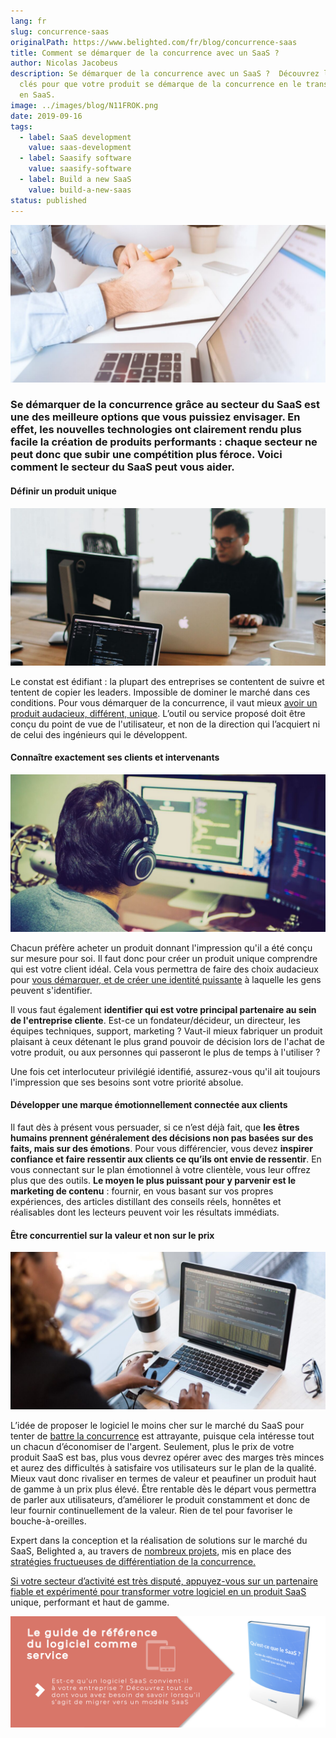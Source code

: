 ```yaml
---
lang: fr
slug: concurrence-saas
originalPath: https://www.belighted.com/fr/blog/concurrence-saas
title: Comment se démarquer de la concurrence avec un SaaS ?
author: Nicolas Jacobeus
description: Se démarquer de la concurrence avec un SaaS ?  Découvrez les points
  clés pour que votre produit se démarque de la concurrence en le transformant
  en SaaS.
image: ../images/blog/N11FROK.png
date: 2019-09-16
tags:
  - label: SaaS development
    value: saas-development
  - label: Saasify software
    value: saasify-software
  - label: Build a new SaaS
    value: build-a-new-saas
status: published
---
```

![ concurrence et saas ](/content/images/legacy/LdhcEeZLcQb0g1jjdi1On.png)

### Se démarquer de la concurrence grâce au secteur du SaaS est une des meilleure options que vous puissiez envisager. En effet, les nouvelles technologies ont clairement rendu plus facile la création de produits performants : chaque secteur ne peut donc que subir une compétition plus féroce. Voici comment le secteur du SaaS peut vous aider. 

#### **Définir un produit unique**

![produit saas unique](/content/images/legacy/wF6Cm_n1-1mOGE1FpQKnL.png)

Le constat est édifiant : la plupart des entreprises se contentent de suivre et tentent de copier les leaders. Impossible de dominer le marché dans ces conditions. Pour vous démarquer de la concurrence, il vaut mieux [avoir un produit audacieux, différent, unique](/fr/blog/d%C3%A9velopper-saas-remarquable). L’outil ou service proposé doit être conçu du point de vue de l'utilisateur, et non de la direction qui l’acquiert ni de celui des ingénieurs qui le développent. 

#### **Connaître exactement ses clients et intervenants**

![client saas](/content/images/legacy/gZ9oqfLmTivkzmXqkShj3.png)

Chacun préfère acheter un produit donnant l'impression qu'il a été conçu sur mesure pour soi. Il faut donc pour créer un produit unique comprendre qui est votre client idéal. Cela vous permettra de faire des choix audacieux pour [vous démarquer, et de créer une identité puissante](/fr/blog/saas-sauver-vieux-software) à laquelle les gens peuvent s'identifier.

Il vous faut également **identifier qui est votre principal partenaire au sein de l'entreprise cliente**. Est-ce un fondateur/décideur, un directeur, les équipes techniques, support, marketing ? Vaut-il mieux fabriquer un produit plaisant à ceux détenant le plus grand pouvoir de décision lors de l'achat de votre produit, ou aux personnes qui passeront le plus de temps à l'utiliser ?

Une fois cet interlocuteur privilégié identifié, assurez-vous qu'il ait toujours l'impression que ses besoins sont votre priorité absolue. 

#### **Développer une marque émotionnellement connectée aux clients**

Il faut dès à présent vous persuader, si ce n’est déjà fait, que **les êtres humains prennent généralement des décisions non pas basées sur des faits, mais sur des émotions**. Pour vous différencier, vous devez **inspirer confiance et faire ressentir aux clients ce qu’ils ont envie de ressentir**. En vous connectant sur le plan émotionnel à votre clientèle, vous leur offrez plus que des outils. **Le moyen le plus puissant pour y parvenir est le marketing de contenu** : fournir, en vous basant sur vos propres expériences, des articles distillant des conseils réels, honnêtes et réalisables dont les lecteurs peuvent voir les résultats immédiats.

#### **Être concurrentiel sur la valeur et non sur le prix**

![concurrence et marché du saas ](/content/images/legacy/EYpVnhBNjuMsFCCaLr_S0.png)

L’idée de proposer le logiciel le moins cher sur le marché du SaaS pour tenter de [battre la concurrence](/fr/blog/d%C3%A9velopper-saas-remarquable) est attrayante, puisque cela intéresse tout un chacun d’économiser de l'argent. Seulement, plus le prix de votre produit SaaS est bas, plus vous devrez opérer avec des marges très minces et aurez des difficultés à satisfaire vos utilisateurs sur le plan de la qualité. Mieux vaut donc rivaliser en termes de valeur et peaufiner un produit haut de gamme à un prix plus élevé. Être rentable dès le départ vous permettra de parler aux utilisateurs, d’améliorer le produit constamment et donc de leur fournir continuellement de la valeur. Rien de tel pour favoriser le bouche-à-oreilles. 

Expert dans la conception et la réalisation de solutions sur le marché du SaaS, Belighted a, au travers de [nombreux projets](/fr/clients), mis en place des [stratégies fructueuses de différentiation de la concurrence.](/fr/strategy-workshop?hsCtaTracking=705bb3ef-d4d4-4bf5-a92f-edb543febb82%7C906bbf13-77ac-46b0-8b2c-e6ac05415670)

[Si votre secteur d’activité est très disputé, appuyez-vous sur un partenaire fiable et expérimenté pour transformer votre logiciel en un produit SaaS](/fr/evaluation-developpement-produit) unique, performant et haut de gamme.

[![Nouveau call-to-action](/content/images/legacy/Htz_P1iMXy1bwRoC6u7Xy.png)](https://cta-redirect.hubspot.com/cta/redirect/1684659/efa19144-ba00-4802-bd26-7c27dbad25ab)